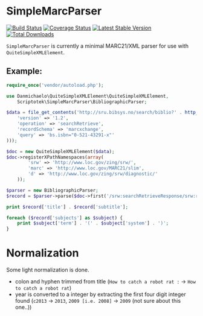 SimpleMarcParser
===============

[![Build Status](https://travis-ci.org/scriptotek/simplemarcparser.png?branch=master)](https://travis-ci.org/scriptotek/simplemarcparser)
[![Coverage Status](https://coveralls.io/repos/scriptotek/simplemarcparser/badge.png?branch=master)](https://coveralls.io/r/scriptotek/simplemarcparser?branch=master)
[![Latest Stable Version](https://poser.pugx.org/scriptotek/simplemarcparser/version.png)](https://packagist.org/packages/scriptotek/simplemarcparser)
[![Total Downloads](https://poser.pugx.org/scriptotek/simplemarcparser/downloads.png)](https://packagist.org/packages/scriptotek/simplemarcparser)


`SimpleMarcParser` is currently a minimal MARC21/XML parser for use with `QuiteSimpleXMLElement`.

## Example:

```php
require_once('vendor/autoload.php');

use Danmichaelo\QuiteSimpleXMLElement\QuiteSimpleXMLElement,
    Scriptotek\SimpleMarcParser\BibliographicParser;

$data = file_get_contents('http://sru.bibsys.no/search/biblio?' . http_build_query(array(
	'version' => '1.2',
	'operation' => 'searchRetrieve',
	'recordSchema' => 'marcxchange',
	'query' => 'bs.isbn="0-521-43291-x"'
)));

$doc = new QuiteSimpleXMLElement($data);
$doc->registerXPathNamespaces(array(
        'srw' => 'http://www.loc.gov/zing/srw/',
        'marc' => 'http://www.loc.gov/MARC21/slim',
        'd' => 'http://www.loc.gov/zing/srw/diagnostic/'
    ));

$parser = new BibliographicParser;
$record = $parser->parse($doc->first('/srw:searchRetrieveResponse/srw:records/srw:record/srw:recordData/marc:record'));

print $record['title'] . $record['subtitle'];

foreach ($record['subjects'] as $subject) {
	print $subject['term'] . '(' . $subject['system'] . ')';
}
```

# Normalization

Some light normalization is done.

 - colon and hyphen trimmed from title (`How to catch a robot rat :` → `How to catch a robot rat`)
 - year is converted to a integer by extracting the first four digit integer found (`c2013` → `2013`, `2009 [i.e. 2008]` → `2009` (not sure about this one..))

